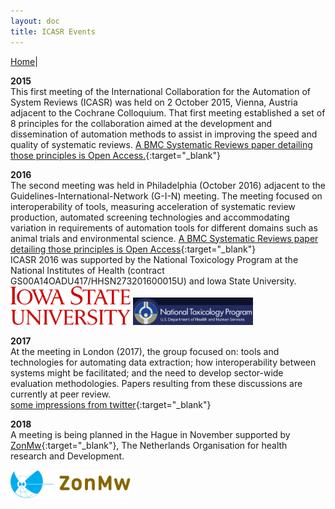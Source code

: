 ```yaml
---
layout: doc
title: ICASR Events
---
```

[Home](index.md)|  

**2015**  
This first meeting of the International Collaboration for the Automation of System Reviews (ICASR)  was held on 2 October 2015, Vienna, Austria adjacent to the Cochrane Colloquium. That first meeting established a set of 8 principles for the collaboration aimed at the development and dissemination of automation methods to assist in improving the speed and quality of systematic reviews. [A BMC Systematic Reviews paper detailing those principles is Open Access.](https://systematicreviewsjournal.biomedcentral.com/articles/10.1186/s13643-018-0740-7){:target="_blank"}  
  
**2016**  
The second meeting was held in Philadelphia (October 2016) adjacent to the Guidelines-International-Network (G-I-N) meeting. The meeting focused on interoperability of tools, measuring acceleration of systematic review production, automated screening technologies and accommodating variation in requirements of automation tools for different domains such as animal trials and environmental science. [A BMC Systematic Reviews paper detailing those principles is Open Access](https://systematicreviewsjournal.biomedcentral.com/articles/10.1186/s13643-017-0667-4){:target="_blank"}  
ICASR 2016 was supported by the National Toxicology Program at the National Institutes of Health (contract GS00A14OADU417/HHSN273201600015U) and Iowa State University.  
<img src="images/isu-stacked.svg" width="192"> <img src="images/Screen Shot 2018-09-10 at 14.28.55.png" width="192">  
  
  
**2017**  
At the meeting in London (2017), the group focused on: tools and technologies for automating data extraction; how interoperability between systems might be facilitated; and the need to develop sector-wide evaluation methodologies. Papers resulting from these discussions are currently at peer review.  
[some impressions from twitter](https://twitter.com/i/moments/1032159990440701952){:target="_blank"}
  
**2018**  
A meeting is being planned in the Hague in November supported by [ZonMw](https://www.zonmw.nl/en/){:target="_blank"}, The Netherlands Organisation for health research and Development.  

<img src="images/zonmw-logo.png" width="192">  
